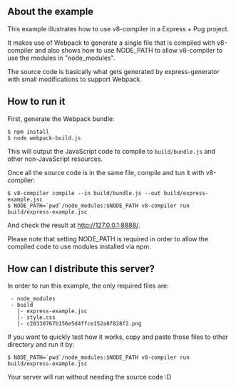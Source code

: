 
## About the example

This example illustrates how to use v8-compiler in a Express + Pug project.

It makes use of Webpack to generate a single file that is compiled with v8-compiler and also shows how to use NODE_PATH
to allow v8-compiler to use the modules in "node_modules".

The source code is basically what gets generated by express-generator with small modifications to support Webpack.


## How to run it

First, generate the Webpack bundle:

```
$ npm install
$ node webpack-build.js
```

This will output the JavaScript code to compile to `build/bundle.js` and other non-JavaScript resources.

Once all the source code is in the same file, compile and tun it with v8-compiler:

```
$ v8-compiler compile --in build/bundle.js --out build/express-example.jsc
$ NODE_PATH=`pwd`/node_modules:$NODE_PATH v8-compiler run build/express-example.jsc
```

And check the result at http://127.0.0.1:8888/.

Please note that setting NODE_PATH is required in order to allow the compiled code to use modules installed via npm.


## How can I distribute this server?

In order to run this example, the only required files are:

```
 - node_modules
 - build
   |- express-example.jsc
   |- style.css
   |- c20330767b156e5d4ffce152a8f828f2.png
```

If you want to quickly test how it works, copy and paste those files to other directory and run it by:

```
$ NODE_PATH=`pwd`/node_modules:$NODE_PATH v8-compiler run build/express-example.jsc
```

Your server will run without needing the source code :D
